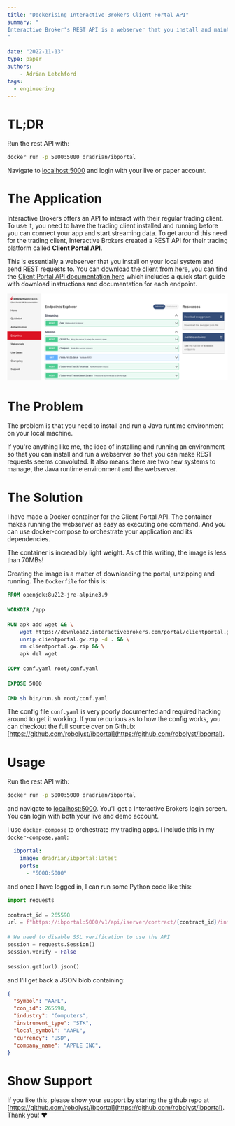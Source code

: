 ```yaml
---
title: "Dockerising Interactive Brokers Client Portal API"
summary: "
Interactive Broker's REST API is a webserver that you install and maintain locally in a convoluted fashion. I created a light weight docker image to make things easy.
"

date: "2022-11-13"
type: paper
authors:
    - Adrian Letchford
tags:
  - engineering
---
```


# TL;DR

Run the rest API with:
```bash
docker run -p 5000:5000 dradrian/ibportal
```

Navigate to [localhost:5000](http://localhost:5000) and login with your live or paper account.

# The Application

Interactive Brokers offers an API to interact with their regular trading client. To use it, you need to have the trading client installed and running before you can connect your app and start streaming data. To get around this need for the trading client, Interactive Brokers created a REST API for their trading platform called **Client Portal API**.

This is essentially a webserver that you install on your local system and send REST requests to. You can [download the client from here](https://www.interactivebrokers.com/en/trading/ib-api.php), you can find the [Client Portal API documentation here](https://interactivebrokers.github.io/cpwebapi/) which includes a quick start guide with download instructions and documentation for each endpoint.

![Interactive Brokers API documentation screenshot](images/api.png)

# The Problem

The problem is that you need to install and run a Java runtime environment on your local machine.

If you're anything like me, the idea of installing and running an environment so that you can install and run a webserver so that you can make REST requests seems convoluted. It also means there are two new systems to manage, the Java runtime environment and the webserver.

# The Solution

I have made a Docker container for the Client Portal API. The container makes running the webserver as easy as executing one command. And you can use docker-compose to orchestrate your application and its dependencies.

The container is increadibly light weight. As of this writing, the image is less than 70MBs!

Creating the image is a matter of downloading the portal, unzipping and running. The `Dockerfile` for this is:

```Dockerfile
FROM openjdk:8u212-jre-alpine3.9

WORKDIR /app

RUN apk add wget && \
    wget https://download2.interactivebrokers.com/portal/clientportal.gw.zip && \
    unzip clientportal.gw.zip -d . && \
    rm clientportal.gw.zip && \
    apk del wget

COPY conf.yaml root/conf.yaml

EXPOSE 5000

CMD sh bin/run.sh root/conf.yaml
```

The config file `conf.yaml` is very poorly documented and required hacking around to get it working. If you're curious as to how the config works, you can checkout the full source over on Github: [https://github.com/robolyst/ibportal](https://github.com/robolyst/ibportal).

# Usage

Run the rest API with:
```bash
docker run -p 5000:5000 dradrian/ibportal
```
and navigate to [localhost:5000](http://localhost:5000). You'll get a Interactive Brokers login screen. You can login with both your live and demo account.

I use `docker-compose` to orchestrate my trading apps. I include this in my `docker-compose.yaml`:
```yaml
  ibportal:
    image: dradrian/ibportal:latest
    ports:
      - "5000:5000"
```
and once I have logged in, I can run some Python code like this:
```python
import requests

contract_id = 265598
url = f"https://ibportal:5000/v1/api/iserver/contract/{contract_id}/info"

# We need to disable SSL verification to use the API
session = requests.Session()
session.verify = False
        
session.get(url).json()
```
and I'll get back a JSON blob containing:
```JSON
{
  "symbol": "AAPL",
  "con_id": 265598,
  "industry": "Computers",
  "instrument_type": "STK",
  "local_symbol": "AAPL",
  "currency": "USD",
  "company_name": "APPLE INC",
}
```


# Show Support

If you like this, please show your support by staring the github repo at [https://github.com/robolyst/ibportal](https://github.com/robolyst/ibportal). Thank you! ❤️